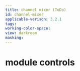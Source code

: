 ```yaml
---
title: channel mixer (ToDo)
id: channel-mixer
applicable-verison: 3.2.1
tags: 
working-color-space:  
view: darkroom
masking: 
---
```


# module controls

